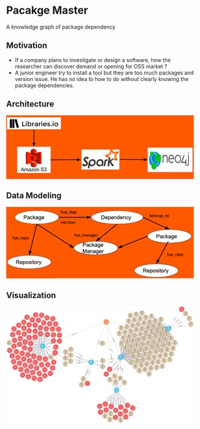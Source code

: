 # Pacakge Master
A knowledge graph of package dependency

## Motivation
- If a company plans to investigate or design a software, how the researcher can discover demand or opening for OSS market ?  
- A junior engineer try to install a tool but they are too much packages and version issue. He has no idea to how to do without clearly knowing the package dependencies.

## Architecture
![Alt text](https://github.com/mmyd/Insight-DE-Poject/blob/master/Screen%20Shot%202020-06-15%20at%201.54.15%20PM.png?raw=true "Optional Title")

## Data Modeling
![Alt text](https://github.com/mmyd/Insight-DE-Poject/blob/master/Screen%20Shot%202020-06-17%20at%2010.35.54%20PM.png?raw=true "Optional Title")

## Visualization
![Alt text](https://github.com/mmyd/Insight-DE-Poject/blob/master/graph%20(1).png?raw=true "Optional Title")

